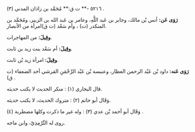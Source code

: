 ٥٢١٦ -** ت ق:** مُحَمَّد بن زاذان المدني (٣) .

**رَوَى عَن:** أنس بْن مالك، وجابر بن عَبد اللَّهِ، وعامر بن عَبد الله بن الزبير، ومُحَمَّد بن المنكدر (ت) ، وأم سَعْد (ت ق)امرأة من الأنصار.

**وقِيلَ:** من المهاجرات.

**وقِيلَ:** أم سَعْد بنت زيد بن ثابت.

**وقِيلَ:** امرأة زيد بْن ثابت.

**رَوَى عَنه:** داود بْن عَبْد الرحمن العطار، وعنبسة بْن عَبْد الرَّحْمَنِ القرشي أحد الضعفاء (ت ق) .

قال البخاري (١) : منكر الحديث لا يكتب حديثه.

وَقَال أبو حاتم (٢) : متروك الحديث، لا يكتب حديثه.

وَقَال أبو أحمد بْن عدي (٣) : وله غير ما ذكرت وكلها مضطربة (٤) .

روى له التِّرْمِذِيّ، وابن ماجه.